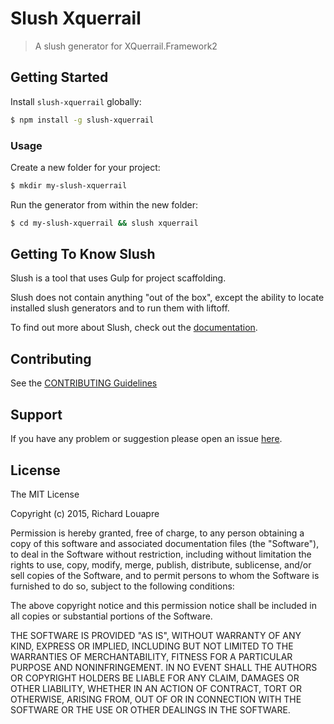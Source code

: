 # Slush Xquerrail 

> A slush generator for XQuerrail.Framework2


## Getting Started

Install `slush-xquerrail` globally:

```bash
$ npm install -g slush-xquerrail
```

### Usage

Create a new folder for your project:

```bash
$ mkdir my-slush-xquerrail
```

Run the generator from within the new folder:

```bash
$ cd my-slush-xquerrail && slush xquerrail
```

## Getting To Know Slush

Slush is a tool that uses Gulp for project scaffolding.

Slush does not contain anything "out of the box", except the ability to locate installed slush generators and to run them with liftoff.

To find out more about Slush, check out the [documentation](https://github.com/slushjs/slush).

## Contributing

See the [CONTRIBUTING Guidelines](https://github.com/rlouapre/slush-xquerrail/blob/master/CONTRIBUTING.md)

## Support
If you have any problem or suggestion please open an issue [here](https://github.com/rlouapre/slush-xquerrail/issues).

## License 

The MIT License

Copyright (c) 2015, Richard Louapre

Permission is hereby granted, free of charge, to any person
obtaining a copy of this software and associated documentation
files (the "Software"), to deal in the Software without
restriction, including without limitation the rights to use,
copy, modify, merge, publish, distribute, sublicense, and/or sell
copies of the Software, and to permit persons to whom the
Software is furnished to do so, subject to the following
conditions:

The above copyright notice and this permission notice shall be
included in all copies or substantial portions of the Software.

THE SOFTWARE IS PROVIDED "AS IS", WITHOUT WARRANTY OF ANY KIND,
EXPRESS OR IMPLIED, INCLUDING BUT NOT LIMITED TO THE WARRANTIES
OF MERCHANTABILITY, FITNESS FOR A PARTICULAR PURPOSE AND
NONINFRINGEMENT. IN NO EVENT SHALL THE AUTHORS OR COPYRIGHT
HOLDERS BE LIABLE FOR ANY CLAIM, DAMAGES OR OTHER LIABILITY,
WHETHER IN AN ACTION OF CONTRACT, TORT OR OTHERWISE, ARISING
FROM, OUT OF OR IN CONNECTION WITH THE SOFTWARE OR THE USE OR
OTHER DEALINGS IN THE SOFTWARE.


